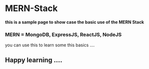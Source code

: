 # MERN-Stack

<h4>this is a sample page to show case the basic use of the MERN Stack</h4>
<h3>MERN = MongoDB, ExpressJS, ReactJS, NodeJS</h3>

you can use this to learn some this basics ....

<h2>Happy learning ....</h2>
